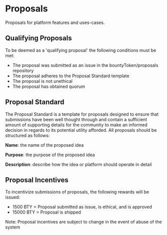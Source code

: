 # Proposals
Proposals for platform features and uses-cases. 

## Qualifying Proposals
To be deemed as a 'qualifying proposal' the following conditions must be met:
* The proposal was submitted as an issue in the bountyToken/proposals repository
* The proposal adheres to the Proposal Standard template
* The proposal is not unethical
* The proposal has obtained quorum

## Proposal Standard
The Proposal Standard is a template for proposals designed to ensure that submissions have been well thought through and contain a sufficient amount of supporting details for the community to make an informed decision in regards to its potential utility afforded. All proposals should be structured as follows:

**Name**: the name of the proposed idea

**Purpose**: the purpose of the proposed idea

**Description**: describe how the idea or platform should operate in detail

## Proposal Incentives
To incentivize submissions of proposals, the following rewards will be issued:
* 1500   BTY = Proposal submitted as issue, is ethical, and is approved
* 15000 BTY = Proposal is shipped

Note: Proposal incentives are subject to change in the event of abuse of the system
